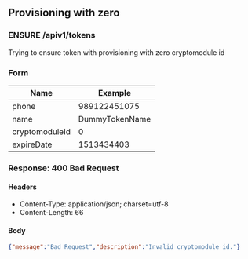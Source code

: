 ## Provisioning with zero

### ENSURE /apiv1/tokens

Trying to ensure token with provisioning with zero cryptomodule id

### Form

Name | Example
--- | ---
phone | 989122451075
name | DummyTokenName
cryptomoduleId | 0
expireDate | 1513434403

### Response: 400 Bad Request

#### Headers

* Content-Type: application/json; charset=utf-8
* Content-Length: 66

#### Body

```json
{"message":"Bad Request","description":"Invalid cryptomodule id."}
```

